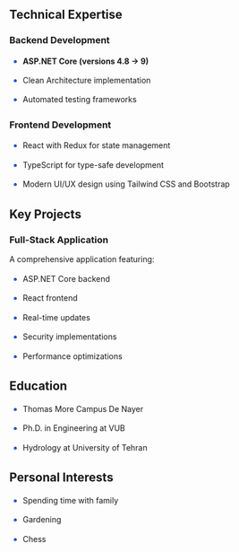 ## Technical Expertise

### Backend Development

- **ASP.NET Core (versions 4.8 → 9)**
- Clean Architecture implementation
- Automated testing frameworks

### Frontend Development

- React with Redux for state management
- TypeScript for type-safe development
- Modern UI/UX design using Tailwind CSS and Bootstrap

## Key Projects

### Full-Stack Application

A comprehensive application featuring:

- ASP.NET Core backend
- React frontend
- Real-time updates
- Security implementations
- Performance optimizations

## Education

- Thomas More Campus De Nayer
- Ph.D. in Engineering at VUB
- Hydrology at University of Tehran

## Personal Interests

- Spending time with family
- Gardening
- Chess

<style>
/* Enhanced list styling */
ul, ol {
  margin: 1rem 0;
  padding-left: 1.5rem;
}

ul li, ol li {
  margin: 0.5rem 0;
  line-height: 1.6;
  position: relative;
}

ul li::before {
  content: "•";
  color: #2563eb;
  font-weight: bold;
  position: absolute;
  left: -1.1rem;
}

ul li ul li::before {
  content: "◦";
}

/* Nested list styling */
ul li ul, ol li ol {
  margin: 0.5rem 0 0.5rem 1rem;
}

/* Add spacing between list items with nested content */
li + li {
  margin-top: 0.75rem;
}

/* Style for lists inside details */
details ul, details ol {
  margin-left: 0.5rem;
}
</style>
